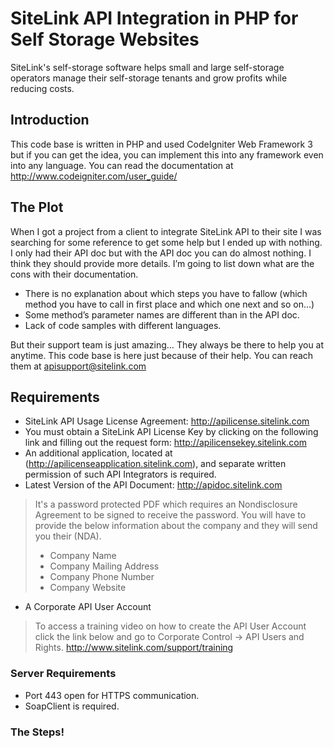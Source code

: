 # SiteLink API Integration in PHP for Self Storage Websites

SiteLink's self-storage software helps small and large self-storage operators manage their self-storage tenants and grow profits while reducing costs.

## Introduction

This code base is written in PHP and used CodeIgniter Web Framework 3 but if you can get the idea, you can implement this into any framework even into any language. You can read the documentation at http://www.codeigniter.com/user_guide/


## The Plot

When I got a project from a client to integrate SiteLink API to their site I was searching for some reference to get some help but I ended up with nothing. I only had their API doc but with the API doc you can do almost nothing. I think they should provide more details. I’m going to list down what are the cons with their documentation.
* There is no explanation about which steps you have to fallow (which method you have to call in first place and which one next and so on…)
* Some method’s parameter names are different than in the API doc.
* Lack of code samples with different languages.

But their support team is just amazing… They always be there to help you at anytime. This code base is here just because of their help. You can reach them at apisupport@sitelink.com
 
## Requirements

* SiteLink API Usage License Agreement: http://apilicense.sitelink.com
* You must obtain a SiteLink API License Key by clicking on the following link and filling out the
  request form: http://apilicensekey.sitelink.com
* An additional application, located at (http://apilicenseapplication.sitelink.com), and separate written permission of such API Integrators is required.
* Latest Version of the API Document: http://apidoc.sitelink.com

> It's a password protected PDF which requires an Nondisclosure Agreement to be signed to receive the password.
> You will have to provide the below information about the company and they will send you their (NDA).
> * Company Name
> * Company Mailing Address
> * Company Phone Number
> * Company Website

* A Corporate API User Account

> To access a training video on how to create the API User Account click the link below and go to Corporate Control -> API Users and Rights. http://www.sitelink.com/support/training
  
### Server Requirements

* Port 443 open for HTTPS communication.
* SoapClient is required.


### The Steps!
